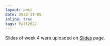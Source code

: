 ```yaml
---
layout: post
date: 2022-11-05
inline: true
tags: Fall2022
---
```


Slides of week 4 were uploaded on [Slides](/Fall2022/slides/) page.
